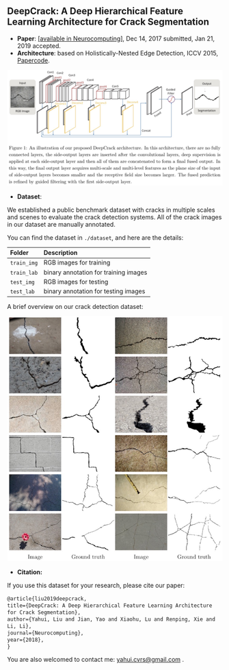 ## DeepCrack: A Deep Hierarchical Feature Learning Architecture for Crack Segmentation

 - **Paper**: [[available in Neurocomputing]](https://www.sciencedirect.com/science/article/pii/S0925231219300566), Dec 14, 2017 submitted, Jan 21, 2019 accepted.
 - **Architecture**: based on Holistically-Nested Edge Detection, ICCV 2015, [Paper](https://arxiv.org/abs/1504.06375)[code](https://github.com/s9xie/hed).

![](./figures/architecture.jpg)

 - **Dataset**:

We established a public benchmark dataset with cracks in multiple scales and scenes to evaluate the crack detection systems. All of the crack images in our dataset are manually annotated.

You can find the dataset in `./dataset`, and here are the details:

|Folder|Description|
|:----|:-----|
|`train_img`|RGB images for training|
|`train_lab`|binary annotation for training images|
|`test_img`|RGB images for testing|
|`test_lab`|binary annotation for testing images|

A brief overview on our crack detection dataset:

![](./figures/dataset-overview.jpg)

 - **Citation:**

If you use this dataset for your research, please cite our paper:


```
@article{liu2019deepcrack,
title={DeepCrack: A Deep Hierarchical Feature Learning Architecture for Crack Segmentation},
author={Yahui, Liu and Jian, Yao and Xiaohu, Lu and Renping, Xie and Li, Li},
journal={Neurocomputing},
year={2018},
}
```

You are also welcomed to contact me: yahui.cvrs@gmail.com .